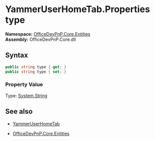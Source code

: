 # YammerUserHomeTab.Properties type
**Namespace:** [OfficeDevPnP.Core.Entities](OfficeDevPnP.Core.Entities.md)  
**Assembly:** OfficeDevPnP.Core.dll  
## Syntax
```C#
public string type { get; }
public string type { set; }
```

### Property Value
Type: [System.String](System.String.md) 

## See also
- [YammerUserHomeTab](YammerUserHomeTab.md) 

- [OfficeDevPnP.Core.Entities](OfficeDevPnP.Core.Entities.md)
